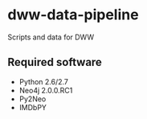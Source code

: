 dww-data-pipeline
=================

Scripts and data for DWW


Required software
-----------------

- Python 2.6/2.7 
- Neo4j 2.0.0.RC1
- Py2Neo
- IMDbPY
